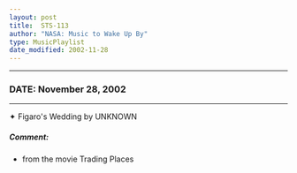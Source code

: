 ```yaml
---
layout: post
title:  STS-113
author: "NASA: Music to Wake Up By"
type: MusicPlaylist
date_modified: 2002-11-28
---
```


----
### DATE: November 28, 2002
----
✦ Figaro's Wedding by UNKNOWN

##### Comment:
* from the movie Trading Places
